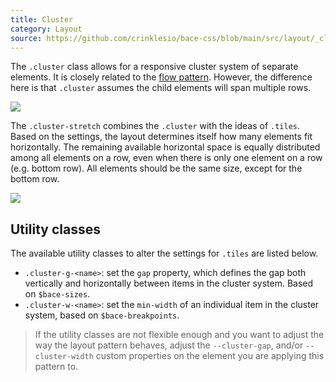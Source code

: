 ```yaml
---
title: Cluster
category: Layout
source: https://github.com/crinklesio/bace-css/blob/main/src/layout/_cluster.scss
---
```


The `.cluster` class allows for a responsive cluster system of separate elements. It is closely related to the [flow pattern](/flow). However, the difference here is that `.cluster` assumes the child elements will span multiple rows.

![](/img/cluster-1.png)

The `.cluster-stretch` combines the `.cluster` with the ideas of `.tiles`. Based on the settings, the layout determines itself how many elements fit horizontally. The remaining available horizontal space is equally distributed among all elements on a row, even when there is only one element on a row (e.g. bottom row). All elements should be the same size, except for the bottom row.

![](/img/cluster-2.png)

## Utility classes

The available utility classes to alter the settings for `.tiles` are listed below.

- `.cluster-g-<name>`: set the `gap` property, which defines the gap both vertically and horizontally between items in the cluster system. Based on `$bace-sizes`.
- `.cluster-w-<name>`: set the `min-width` of an individual item in the cluster system, based on `$bace-breakpoints`.

> If the utility classes are not flexible enough and you want to adjust the way the layout pattern behaves, adjust the `--cluster-gap`, and/or `--cluster-width` custom properties on the element you are applying this pattern to.
